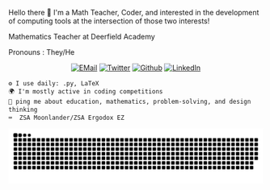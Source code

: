 Hello there 👋
I'm a Math Teacher, Coder, and interested in the development of computing tools at the intersection of those two interests!

Mathematics Teacher at Deerfield Academy

Pronouns : They/He

<p align="center">
  <a href="mailto:sam.leitermann@gmail.com" target="_blank"><img src="https://img.shields.io/badge/Email-c14438?style=for-the-badge&logo=Gmail&logoColor=white" alt="EMail" title="EMail" /></a>
  <a href="https://twitter.com/samleitermann" target="_blank"><img src="https://img.shields.io/badge/-Twitter-1DA1F2?style=for-the-badge&logo=twitter&logoColor=white" alt="Twitter" title="Twitter" /></a>
  <a href="https://github.com/samleitermann" target="_blank"><img src="https://img.shields.io/badge/-Github-181717?style=for-the-badge&logo=Github&logoColor=white" alt="Github" title="Github" /></a>
  <a href="https://www.linkedin.com/in/samleitermann/" target="_blank"><img src="https://img.shields.io/badge/-LinkedIn-0A66C2?style=for-the-badge&logo=linkedIn&logoColor=white" alt="LinkedIn" title="LinkedIn" /></a>
</p>



    ⚙️ I use daily: .py, LaTeX
    🌍 I'm mostly active in coding competitions
    💬 ping me about education, mathematics, problem-solving, and design thinking
    ⌨️  ZSA Moonlander/ZSA Ergodox EZ

![GitHub Snake Dark](github-contribution-grid-snake-dark.svg)


